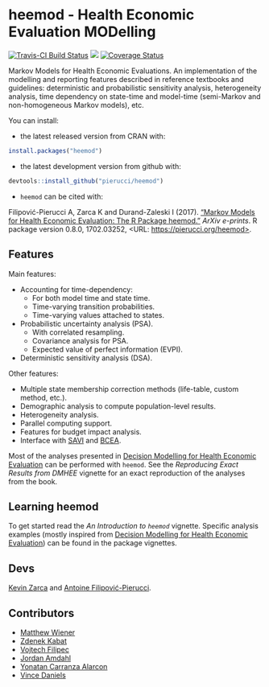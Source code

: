 # heemod - Health Economic Evaluation MODelling

[![Travis-CI Build Status](https://travis-ci.org/pierucci/heemod.svg?branch=devel)](https://travis-ci.org/pierucci/heemod) [![](http://www.r-pkg.org/badges/version/heemod)](http://www.r-pkg.org/pkg/heemod) [![Coverage Status](https://img.shields.io/codecov/c/github/pierucci/heemod/devel.svg)](https://codecov.io/github/pierucci/heemod?branch=devel)

Markov Models for Health Economic Evaluations. An implementation of the modelling and reporting features described in reference textbooks and guidelines: deterministic and probabilistic sensitivity analysis, heterogeneity analysis, time dependency on state-time and model-time (semi-Markov and non-homogeneous Markov models), etc.

You can install:

  * the latest released version from CRAN with:

```r
install.packages("heemod")
```

  * the latest development version from github with:

```r
devtools::install_github("pierucci/heemod")
```

  * `heemod` can be cited with:
  
Filipović-Pierucci A, Zarca K and Durand-Zaleski I (2017).
[“Markov Models for Health Economic Evaluation: The R
Package heemod.”](https://arxiv.org/abs/1702.03252) _ArXiv e-prints_. R package version
0.8.0, 1702.03252, <URL: https://pierucci.org/heemod>.

## Features

Main features:
  * Accounting for time-dependency:
    * For both model time and state time.
    * Time-varying transition probabilities.
    * Time-varying values attached to states.
  * Probabilistic uncertainty analysis (PSA).
    * With correlated resampling.
    * Covariance analysis for PSA.
    * Expected value of perfect information (EVPI).
  * Deterministic sensitivity analysis (DSA).
  
Other features:
  
  * Multiple state membership correction methods (life-table, custom method, etc.).
  * Demographic analysis to compute population-level results.
  * Heterogeneity analysis.
  * Parallel computing support.
  * Features for budget impact analysis.
  * Interface with [SAVI](http://savi.shef.ac.uk/SAVI/) and [BCEA](https://sites.google.com/a/statistica.it/gianluca/bcea).

Most of the analyses presented in [Decision Modelling for Health Economic Evaluation](http://ukcatalogue.oup.com/product/9780198526629.do) can be performed with `heemod`. See the *Reproducing Exact Results from DMHEE* vignette for an exact reproduction of the analyses from the book.

## Learning heemod

To get started read the *An Introduction to `heemod`* vignette. Specific analysis examples (mostly inspired from [Decision Modelling for Health Economic Evaluation](http://ukcatalogue.oup.com/product/9780198526629.do)) can be found in the package vignettes.

## Devs

[Kevin Zarca](http://www.urc-eco.fr/Kevin-ZARCA,402) and [Antoine Filipović-Pierucci](https://pierucci.org).

## Contributors

  * [Matthew Wiener](https://github.com/MattWiener)
  * [Zdenek Kabat](https://github.com/zkabat)
  * [Vojtech Filipec](https://github.com/vojtech-filipec)
  * [Jordan Amdahl](https://github.com/jrdnmdhl)
  * [Yonatan Carranza Alarcon](https://github.com/salmuz)
  * [Vince Daniels](https://github.com/daniels4321)
  